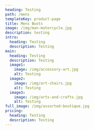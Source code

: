 ```yaml
---
heading: Testing
path: /mens
templateKey: product-page
title: Mens Boots
image: /img/man-motorcycle.jpg
description: testing
intro:
  heading: Testing
  description: Testing
main:
  heading: Testing
  description: Testing
  image1:
    image: /img/accessory-art.jpg
    alt: Testing
  image2:
    image: /img/art-chairs.jpg
    alt: Testing
  image3:
    image: /img/arts-and-crafts.jpg
    alt: Testing
full_image: /img/assorted-boutique.jpg
pricing:
  heading: Testing
  description: Testing
---
```

